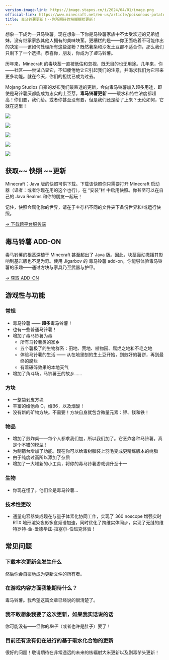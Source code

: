 ```yaml
---
version-image-link: https://image.stapxs.cn/i/2024/04/01/image.png
official-link: https://www.minecraft.net/en-us/article/poisonous-potato-update
title: 毒马铃薯更新！--你所期待的粉糊糊状更新！
---
```

想象一下成为一只马铃薯。现在想象一下你是马铃薯家族中不太受欢迎的兄弟姐妹，没有继承家族其他人拥有的美味块茎。更糟糕的是——你正面临着不可能作出的决定——该如何处理所有这些淀粉？既然薯条和沙发土豆都不适合你，那么我们只剩下了一个选择。恭喜你，朋友，你成为了*毒*马铃薯。

历年来，Minecraft 的毒块茎一直被低估和忽视，既无目的也无用途。几年来，你——社区——尝试凸显它，不知疲倦地让它引起我们的注意，并渴求我们为它带来更多功能。就在今天，你们的担忧已成为过去。

Mojang Studios 自豪的发布我们最熟透的更新，会向毒马铃薯加入超多用途，即使是马铃薯厌都能成为忠实的土豆芽。**毒马铃薯更新** ——碳水和特性浓度都超高！你们要，我们给。或者你甚至没有要，但是我们还是给了上来？无论如何，它就在这里！

![](https://image.stapxs.cn/i/2024/04/01/april-fools_poisonous-potato_graphic_01.png)

![](https://image.stapxs.cn/i/2024/04/01/april-fools_poisonous-potato_graphic_02.png)

![](https://image.stapxs.cn/i/2024/04/01/april-fools_poisonous-potato_graphic_03_1.png)

![](https://image.stapxs.cn/i/2024/04/01/april-fools_poisonous-potato_graphic_04.png)

![](https://image.stapxs.cn/i/2024/04/01/april-fools_poisonous-potato_graphic_05_1.png)

## 获取~~ 快照 ~~更新
Minecraft：Java 版的快照可供下载。下载该快照你只需要打开 Minecraft 启动器（译者：或者你现在用的这个也行），在 “安装”栏 中启用快照。你甚至可以在自己的 Java Realms 和你的朋友一起玩！

记住，快照会腐化你的世界，请在于主存档不同的文件夹下备份世界和/或运行快照。

[-> 下载跨平台服务端](https://piston-data.mojang.com/v1/objects/846d3fe65b6dab3f8bf929a601e1f83d801d919c/server.jar)

## 毒马铃薯 ADD-ON
毒马铃薯的根茎深植于 Minecraft 甚至超出了 Java 版。因此，块茎轰动撒播其影响到基岩版也不足为奇。使用 Jigarbov 的 毒马铃薯 add-on，你能够体验毒马铃薯的乐趣——通过方块与家具乃至武器与护甲。

[-> 获取 ADD-ON](https://www.minecraft.net/en-us/marketplace/pdp?id=790be090-9bce-4870-85e7-cd868402c3e5)

## 游戏性与功能
### 常规
* 毒马铃薯 —— **超多**毒马铃薯！
* 也有一些普通马铃薯！
* 增加了毒马铃薯为毒
    * 所有马铃薯类的家乡
    * 五个薯极了的生物群系：田地、荒地、植物园、腐烂之地和不毛之地
    * 体验马铃薯的生活 —— 从在地里刨的生土豆开始，到煎好的薯饼，再到最终的腐烂
    * 有着碾碎效果的本地天气
* 增加了角斗场，马铃薯王的故乡......

### 方块
* 一整袋剥皮方块
* 丰富的维他命 C，维B6，以及烟酸！
* 没有新的矿物方块。不需要！方块自身就包含微量元素：钾、镁和铁！

### 物品
* 增加了煎炸桌——每个人都求我们加，所以我们加了。它烹炸各种马铃薯。真是个不错的模型！
* 为制箭台增加了功能。现在你可以给毒树脂装上羽毛变成更精炼版本的树脂
* 由于纯度过高所以添加了杂质
* 增加了一大堆新的小工具，将你的毒马铃薯游戏调升至十一

### 生物
* 你现在懂了。他们全是毒马铃薯...

### 技术性更改
*  通量电容器集成现在与量子体素化协同工作，实现了 360 noscope 增强实时 RTX 地形渲染夜影多盒频谱加速，同时优化了跨维实体同步，实现了无缝的维特罗特-金-爱德华兹-拉塞尔-伯班克体验！

## 常见问题
### 下载本次更新会发生什么
然后你会自豪地成为更新文件的所有者。

### 在游戏内容方面我能期待什么？
毒马铃薯。我希望这篇文章已经说的很清楚了。

### 我不敢想象我要了这次更新，如果我实话说的话
你可能没有——但你的*脑子*（或者也许是肚子）要了！

### 目前还有没有仍在进行的基于碳水化合物的更新
很好的问题！敬请期待在非常遥远的未来的核辐射大米更新以及剧毒芋头更新！